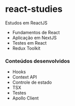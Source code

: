 # react-studies
Estudos em ReactJS

<ul>
<li> Fundamentos de React </li>
<li> Aplicação em NextJS </li>
<li> Testes em React</li>
<li> Redux Toolkit</li>
</ul>


<h3> Conteúdos desenvolvidos</h3>

<ul>
  <li> Hooks</li>
  <li> Context API</li>
  <li> Controle de estado</li>
  <li> TSX </li>
  <li> Testes </li>
  <li> Apollo Client </li>
  </ul>
